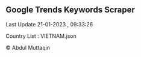 

## Google Trends Keywords Scraper 
 
Last Update 21-01-2023 , 09:33:26

Country List :
VIETNAM.json



© Abdul Muttaqin 
